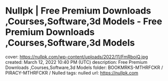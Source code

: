 # Nullpk | Free Premium Downloads ,Courses,Software,3d Models - Free Premium Downloads ,Courses,Software,3d Models

cover: https://nullpk.com/wp-content/uploads/2022/11/FmRboiQ.jpg
created: March 12, 2022 10:40 PM (UTC)
description: Free Premium Downloads ,Courses,Software,3d Models
folder: BOOKMRKS-MTHRFCKR / PIRACY-MTHRFCKR / Nulled
tags: nulled
url: https://nullpk.com